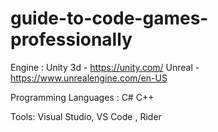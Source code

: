 # guide-to-code-games-professionally

Engine : 
Unity 3d - https://unity.com/
Unreal - https://www.unrealengine.com/en-US

Programming Languages :
C#
C++

Tools:
Visual Studio, VS Code , Rider
